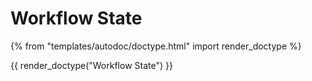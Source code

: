 # Workflow State

{% from "templates/autodoc/doctype.html" import render_doctype %}

{{ render_doctype("Workflow State") }}

<!-- jinja --><!-- static -->
